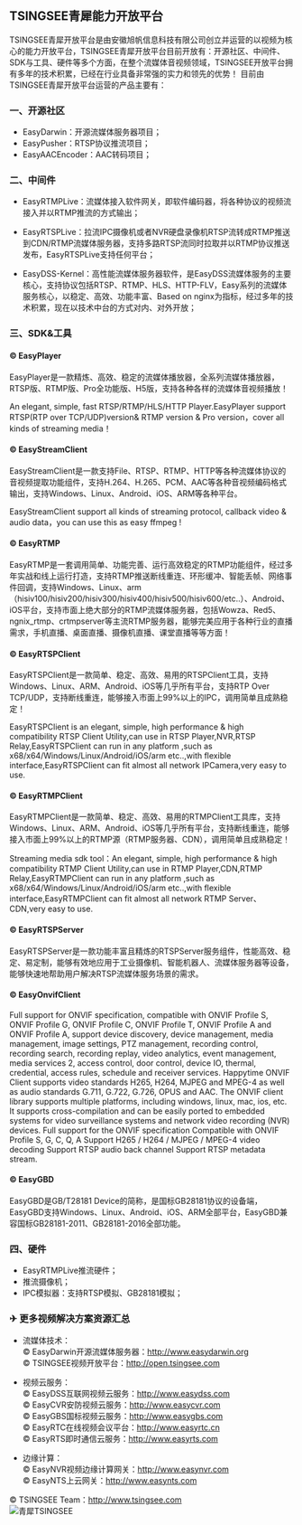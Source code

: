 ## TSINGSEE青犀能力开放平台

TSINGSEE青犀开放平台是由安徽旭帆信息科技有限公司创立并运营的以视频为核心的能力开放平台，TSINGSEE青犀开放平台目前开放有：开源社区、中间件、SDK与工具、硬件等多个方面，在整个流媒体音视频领域，TSINGSEE开放平台拥有多年的技术积累，已经在行业具备非常强的实力和领先的优势！
目前由TSINGSEE青犀开放平台运营的产品主要有：

### 一、开源社区

- EasyDarwin：开源流媒体服务器项目；
- EasyPusher：RTSP协议推流项目；
- EasyAACEncoder：AAC转码项目；

### 二、中间件

- EasyRTMPLive：流媒体接入软件网关，即软件编码器，将各种协议的视频流接入并以RTMP推流的方式输出；

- EasyRTSPLive：拉流IPC摄像机或者NVR硬盘录像机RTSP流转成RTMP推送到CDN/RTMP流媒体服务器，支持多路RTSP流同时拉取并以RTMP协议推送发布，EasyRTSPLive支持任何平台；

- EasyDSS-Kernel：高性能流媒体服务器软件，是EasyDSS流媒体服务的主要核心，支持协议包括RTSP、RTMP、HLS、HTTP-FLV，Easy系列的流媒体服务核心，以稳定、高效、功能丰富、Based on nginx为指标，经过多年的技术积累，现在以技术中台的方式对内、对外开放；

### 三、SDK&工具

#### &copy;	EasyPlayer
EasyPlayer是一款精炼、高效、稳定的流媒体播放器，全系列流媒体播放器，RTSP版、RTMP版、Pro全功能版、H5版，支持各种各样的流媒体音视频播放！

An elegant, simple, fast RTSP/RTMP/HLS/HTTP Player.EasyPlayer support RTSP(RTP over TCP/UDP)version& RTMP version & Pro version，cover all kinds of streaming media！

#### &copy;	EasyStreamClient
EasyStreamClient是一款支持File、RTSP、RTMP、HTTP等各种流媒体协议的音视频提取功能组件，支持H.264、H.265、PCM、AAC等各种音视频编码格式输出，支持Windows、Linux、Android、iOS、ARM等各种平台。

EasyStreamClient support all kinds of streaming protocol, callback video & audio data，you can use this as easy ffmpeg !

#### &copy;	EasyRTMP
EasyRTMP是一套调用简单、功能完善、运行高效稳定的RTMP功能组件，经过多年实战和线上运行打造，支持RTMP推送断线重连、环形缓冲、智能丢帧、网络事件回调，支持Windows、Linux、arm（hisiv100/hisiv200/hisiv300/hisiv400/hisiv500/hisiv600/etc..）、Android、iOS平台，支持市面上绝大部分的RTMP流媒体服务器，包括Wowza、Red5、ngnix_rtmp、crtmpserver等主流RTMP服务器，能够完美应用于各种行业的直播需求，手机直播、桌面直播、摄像机直播、课堂直播等等方面！

#### &copy;	EasyRTSPClient
EasyRTSPClient是一款简单、稳定、高效、易用的RTSPClient工具，支持Windows、Linux、ARM、Android、iOS等几乎所有平台，支持RTP Over TCP/UDP，支持断线重连，能够接入市面上99%以上的IPC，调用简单且成熟稳定！

EasyRTSPClient is an elegant, simple, high performance & high compatibility RTSP Client Utility,can use in RTSP Player,NVR,RTSP Relay,EasyRTSPClient can run in any platform ,such as x68/x64/Windows/Linux/Android/iOS/arm etc..,with flexible interface,EasyRTSPClient can fit almost all network IPCamera,very easy to use.

#### &copy;	EasyRTMPClient
EasyRTMPClient是一款简单、稳定、高效、易用的RTMPClient工具库，支持Windows、Linux、ARM、Android、iOS等几乎所有平台，支持断线重连，能够接入市面上99%以上的RTMP源（RTMP服务器、CDN），调用简单且成熟稳定！


Streaming media sdk tool：An elegant, simple, high performance & high compatibility RTMP Client Utility,can use in RTMP Player,CDN,RTMP Relay,EasyRTMPClient can run in any platform ,such as x68/x64/Windows/Linux/Android/iOS/arm etc..,with flexible interface,EasyRTMPClient can fit almost all network RTMP Server、CDN,very easy to use.

#### &copy;	EasyRTSPServer
EasyRTSPServer是一款功能丰富且精炼的RTSPServer服务组件，性能高效、稳定、易定制，能够有效地应用于工业摄像机、智能机器人、流媒体服务器等设备，能够快速地帮助用户解决RTSP流媒体服务场景的需求。

#### &copy;	EasyOnvifClient
Full support for ONVIF specification, compatible with ONVIF Profile S, ONVIF Profile G, ONVIF Profile C, ONVIF Profile T, ONVIF Profile A and ONVIF Profile A, support device discovery, device management, media management, image settings, PTZ management, recording control, recording search, recording replay, video analytics, event management, media services 2, access control, door control, device IO, thermal, credential, access rules, schedule and receiver services. Happytime ONVIF Client supports video standards H265, H264, MJPEG and MPEG-4 as well as audio standards G.711, G.722, G.726, OPUS and AAC. The ONVIF client library supports multiple platforms, including windows, linux, mac, ios, etc. It supports cross-compilation and can be easily ported to embedded systems for video surveillance systems and network video recording (NVR) devices.  Full support for the ONVIF specification Compatible with ONVIF Profile S, G, C, Q, A Support H265 / H264 / MJPEG / MPEG-4 video decoding Support RTSP audio back channel Support RTSP metadata stream.

#### &copy;	EasyGBD
EasyGBD是GB/T28181 Device的简称，是国标GB28181协议的设备端，EasyGBD支持Windows、Linux、Android、iOS、ARM全部平台，EasyGBD兼容国标GB28181-2011、GB28181-2016全部功能。

### 四、硬件

- EasyRTMPLive推流硬件；
- 推流摄像机；
- IPC模拟器：支持RTSP模拟、GB28181模拟；

### ✈ 更多视频解决方案资源汇总

- 流媒体技术：<br/>
© EasyDarwin开源流媒体服务器：<a href="http://www.easydarwin.org" target="_blank" title="EasyDarwin开源流媒体服务器">http://www.easydarwin.org</a><br/>
© TSINGSEE视频开放平台：<a href="http://open.tsingsee.com" target="_blank" title="TSINGSEE青犀视频开放平台">http://open.tsingsee.com</a><br/>

- 视频云服务：<br/>
© EasyDSS互联网视频云服务：<a href="http://www.easydss.com" target="_blank" title="EasyDSS互联网视频云服务">http://www.easydss.com</a><br/>
© EasyCVR安防视频云服务：<a href="http://www.easycvr.com" target="_blank" title="EasyCVR安防视频云服务">http://www.easycvr.com</a><br/>
© EasyGBS国标视频云服务：<a href="http://www.easygbs.com" target="_blank" title="EasyGBS国标视频云服务">http://www.easygbs.com</a><br/>
© EasyRTC在线视频会议平台：<a href="http://www.easyrtc.cn" target="_blank" title="EasyRTC在线视频会议平台">http://www.easyrtc.cn</a><br/>
© EasyRTS即时通信云服务：<a href="http://www.easyrts.com" target="_blank" title="EasyRTS即时通信云服务">http://www.easyrts.com</a><br/>

- 边缘计算：<br/>
© EasyNVR视频边缘计算网关：<a href="http://www.easynvr.com" target="_blank" title="EasyNVR视频边缘计算网关">http://www.easynvr.com</a><br/>
© EasyNTS上云网关：<a href="http://www.easynts.com" target="_blank" title="EasyNTS上云网关">http://www.easynts.com</a><br/>

© TSINGSEE Team：<a href="http://www.tsingsee.com" target="_blank" title="青犀TSINGSEE">http://www.tsingsee.com</a><br/>
![青犀TSINGSEE](https://imgconvert.csdnimg.cn/aHR0cDovL3d3dy5lYXN5ZGFyd2luLm9yZy9wdWJsaWMvaW1hZ2VzL3RzaW5nc2VlX3FyY29kZV8xNjAuanBn?x-oss-process=image/format,png)
